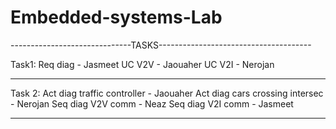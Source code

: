 # Embedded-systems-Lab
------------------------------TASKS--------------------------------------

Task1: Req diag - Jasmeet
       UC V2V - Jaouaher
       UC V2I - Nerojan
*************************************************************************

Task 2: Act diag traffic controller - Jaouaher
        Act diag cars crossing intersec - Nerojan
        Seq diag V2V comm - Neaz
        Seq diag V2I comm - Jasmeet
*************************************************************************
